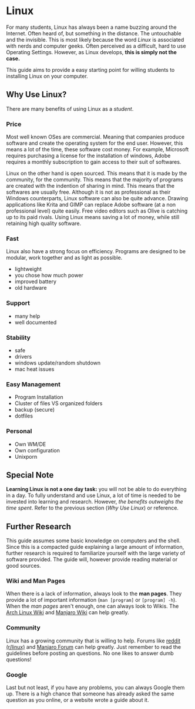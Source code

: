 # Linux
For many students, Linux has always been a name buzzing around the Internet. Often heard of, but something in the distance. The untouchable and the invisible. This is most likely because the word *Linux* is associated with nerds and computer geeks. Often perceived as a difficult, hard to use Operating Settings. However, as Linux develops, **this is simply not the case.** 
  
This guide aims to provide a easy starting point for willing students to installing Linux on your computer.

## Why Use Linux?
There are many benefits of using Linux as a *student*.  

### Price
Most well known OSes are commercial. Meaning that companies produce software and create the operating system for the end user. However, this means a lot of the time, these software cost money. For example, Microsoft requires purchasing a license for the installation of windows, Adobe requires a monthly subscription to gain access to their suit of softwares. 
  
Linux on the other hand is open sourced. This means that it is made by the community, for the community. This means that the majority of programs are created with the indention of sharing in mind. This means that the softwares are usually free. Although it is not as professional as their Windows counterparts, Linux software can also be quite advance. Drawing applications like Krita and GIMP can replace Adobe software (at a non professional level) quite easily. Free video editors such as Olive is catching up to its paid rivals. Using Linux means saving a lot of money, while still retaining high quality software.

### Fast
Linux also have a strong focus on efficiency. Programs are designed to be modular, work together and as light as possible. 

- lightweight
- you chose how much power
- improved battery
- old hardware

### Support
- many help
- well documented

### Stability
- safe
- drivers
- windows update/random shutdown
- mac heat issues

### Easy Management
- Program Installation
- Cluster of files VS organized folders
- backup (secure)
- dotfiles

### Personal
- Own WM/DE
- Own configuration
- Unixporn

## Special Note
**Learning Linux is not a one day task:** you will not be able to do everything in a day. To fully understand and use Linux, a lot of time is needed to be invested into learning and research. However, *the benefits outweighs the time spent*. Refer to the previous section (*Why Use Linux*) or reference.

## Further Research
This guide assumes some basic knowledge on computers and the shell. Since this is a compacted guide explaining a large amount of information, further research is required to familiarize yourself with the large variety of software provided. The guide will, however provide reading material or good sources. 

### Wiki and Man Pages
When there is a lack of information, always look to the **man pages**. They provide a lot of important information (`man [program]` or `[program] -h`). When the *man pages* aren't enough, one can always look to Wikis. The [Arch Linux Wiki](wiki.archlinux.org) and [Manjaro Wiki](wiki.manjaro.org) can help greatly.

### Community
Linux has a growing community that is willing to help. Forums like [reddit (r/linux)](https://www.reddit.com/r/linux/) and [Manjaro Forum](forum.manjaro.org) can help greatly. Just remember to read the guidelines before posting an questions. No one likes to answer dumb questions!

### Google
Last but not least, if you have any problems, you can always Google them up. There is a high chance that someone has already asked the same question as you online, or a website wrote a guide about it.
